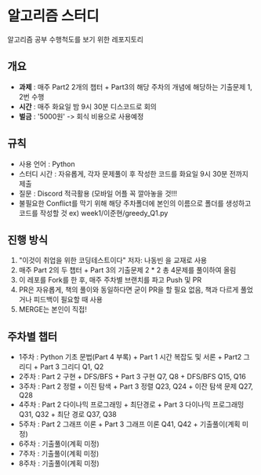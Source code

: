 # 알고리즘 스터디 

알고리즘 공부 수행척도를 보기 위한 레포지토리

## 개요
- **과제** : 매주 Part2 2개의 챕터 + Part3의 해당 주차의 개념에 해당하는 기출문제 1, 2번 수행
- **시간** : 매주 화요일 밤 9시 30분 디스코드로 회의
- **벌금** : '5000원' -> 회식 비용으로 사용예정

## 규칙
- 사용 언어 : Python
- 스터디 시간 : 자유롭게, 각자 문제풀이 후 작성한 코드를 화요일 9시 30분 전까지 제출
- 질문 : Discord 적극활용 (모바일 어플 꼭 깔아놓을 것!!!
- 불필요한 Conflict를 막기 위해 해당 주차폴더에 본인의 이름으로 폴더를 생성하고 코드를 작성할 것 ex) week1/이준현/greedy_Q1.py

## 진행 방식
1. "이것이 취업을 위한 코딩테스트이다" 저자: 나동빈 을 교재로 사용
2. 매주 Part 2의 두 챕터 + Part 3의 기출문제 2 * 2 총 4문제를 풀이하여 올림
3. 이 레포를 Fork를 한 후, 매주 주차별 브랜치를 파고 Push 및 PR
4. PR은 자유롭게, 책의 풀이와 동일하다면 굳이 PR을 할 필요 없음, 책과 다르게 풀었거나 피드백이 필요할 때 사용
5. MERGE는 본인이 직접!

## 주차별 챕터
- 1주차 : Python 기초 문법(Part 4 부록) + Part 1 시간 복잡도 및 서론 + Part2 그리디 + Part 3 그리디 Q1, Q2
- 2주차 : Part 2 구현 + DFS/BFS + Part 3 구현 Q7, Q8 + DFS/BFS Q15, Q16
- 3주차 : Part 2 정렬 + 이진 탐색 + Part 3 정렬 Q23, Q24 + 이잔 탐색 문제 Q27, Q28
- 4주차 : Part 2 다이나믹 프로그래밍 + 최단경로 + Part 3 다이나믹 프로그래밍 Q31, Q32 + 최단 경로 Q37, Q38
- 5주차 : Part 2 그래프 이론 + Part 3 그래프 이론 Q41, Q42 + 기출풀이(계획 미정)
- 6주차 : 기출풀이(계획 미정)
- 7주차 : 기출풀이(계획 미정)
- 8주차 : 기출풀이(계획 미정)
